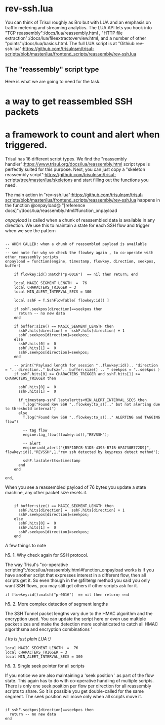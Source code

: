 rev-ssh.lua 
==============


You can think of Trisul roughly as Bro but with LUA and an emphasis on traffic metering and streaming analytics.  The LUA API lets you hook into "TCP reassembly":/docs/lua/reassembly.html , "HTTP file extraction":/docs/lua/fileextractoverview.html, and a number of other "points":/docs/lua/basics.html. The full LUA script is at  "Githiub rev-ssh.lua":https://github.com/trisulnsm/trisul-scripts/blob/master/lua/frontend_scripts/reassembly/rev-ssh.lua  

The "reassembly" script type
----------------------------

Here is what we are going to need for the task.

# a way to get reassembled SSH packets 
# a framework to count and alert when triggered. 

Trisul has 16 different script types. We find the "reassembly handler":https://www.trisul.org/docs/lua/reassembly.html script type is perfectly suited for this purpose.  Next, you can just copy a "skeleton reassembly script":https://github.com/trisulnsm/trisul-scripts/tree/master/lua/skeletons and start filling out the functions you need.  

The main action in  "rev-ssh.lua":https://github.com/trisulnsm/trisul-scripts/blob/master/lua/frontend_scripts/reassembly/rev-ssh.lua happens in the function @onpayload@ "[reference docs]":/docs/lua/reassembly.html#function_onpayload

_onpayload_ is called when a chunk of reassembled data is available in any direction. We use this to maintain a state for each SSH flow and trigger when we see the pattern

````

-- WHEN CALLED: when a chunk of reassembled payload is available 
--  
-- see note for why we check the flowkey again , to co-operate with other reassembly scripts
onpayload = function(engine, timestamp, flowkey, direction, seekpos, buffer) 

    if flowkey:id():match("p-0016")  == nil then return; end

    local MAGIC_SEGMENT_LENGTH  =  76
    local CHARACTERS_TRIGGER = 3
    local MIN_ALERT_INTERVAL_SECS = 300 

    local sshF = T.SshFlowTable[ flowkey:id() ] 

    if sshF.seekpos[direction]==seekpos then
      return -- no new data 
    end

    if buffer:size() == MAGIC_SEGMENT_LENGTH then
      sshF.hits[direction] =  sshF.hits[direction] + 1
      sshF.seekpos[direction]=seekpos;
    else
      sshF.hits[0] =  0
      sshF.hits[1] =  0
      sshF.seekpos[direction]=seekpos;
    end

    -- print("Payload length for session "..flowkey:id().. "direction = ".. direction.." bufsz=".. buffer:size() .. " seekpos = "..seekpos )
    if sshF.hits[0] >= CHARACTERS_TRIGGER and sshF.hits[1] >= CHARACTERS_TRIGGER then

      sshF.hits[0] =  0
      sshF.hits[1] =  0

      if timestamp-sshF.lastalertts<MIN_ALERT_INTERVAL_SECS then
        T.log("Found Rev SSH "..flowkey:to_s().." but not alerting due to threshold interval")
      else
        T.log("Found Rev SSH "..flowkey:to_s().." ALERTING and TAGGING flow")
      
        -- tag flow 
        engine:tag_flow(flowkey:id(),"REVSSH");

        -- alert 
        engine:add_alert("{B5F1DECB-51D5-4395-B71B-6FA730B772D9}", flowkey:id(),"REVSSH",1,"rev ssh detected by keypress detect method");

        sshF.lastalertts=timestamp
      end
    end

end,
````


When you see a reassembled payload of 76 bytes you update a state machine, any other packet size resets it. 

````

    if buffer:size() == MAGIC_SEGMENT_LENGTH then
      sshF.hits[direction] =  sshF.hits[direction] + 1
      sshF.seekpos[direction]=seekpos;
    else
      sshF.hits[0] =  0
      sshF.hits[1] =  0
      sshF.seekpos[direction]=seekpos;
    end
````


A few things to note 

h5. 1. Why check again for SSH protocol. 

The way Trisul's "co-operative scripting":/docs/lua/reassembly.html#function_onpayload  works is if you have another script that expresses interest in a different flow, then all scripts get it.  So even though in the @filter@ method you said you only want SSH flows, you may still get others if other scripts ask for it. 

````
if flowkey:id():match("p-0016")  == nil then return; end
````

h5. 2. More complex detection of segment lengths   

The SSH Tunnel packet lengths vary due to the HMAC algorithm and the encryption used. You can update the script here  or even use multiple packet sizes and make the detection more sophisticated to catch all HMAC algorithsma and encryption combinations  '

_( Its is just plain LUA !)_

````
local MAGIC_SEGMENT_LENGTH  =  76
local CHARACTERS_TRIGGER = 3
local MIN_ALERT_INTERVAL_SECS = 300 
````

h5. 3. Single seek pointer for all scripts 

If you notice we are also maintaining a 'seek position ' as part of the flow state. This again has to do with co-operative handling of multiple scripts. There is only one seek position per flow per direction for all reassembly scripts to share. So it is possible you get double-called for the same segment. The seek position will move only when all scripts move it.

````

if sshF.seekpos[direction]==seekpos then
  return -- no new data 
end
````